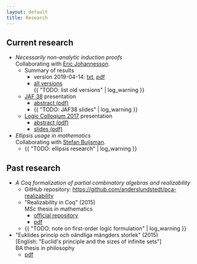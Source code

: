 ```yaml
---
layout: default
title: Research
---
```

## Current research
- *Necessarily non-analytic induction proofs*  
  Collaborating with [Eric Johannesson](https://sites.google.com/view/ericjohannesson).
  - Summary of results
    - version 2019-04-14:
      [txt](/research/non_analytic_induction/lundstedt_non_analytic_induction_summary_20190414.txt),
      [pdf](/research/non_analytic_induction/lundstedt_non_analytic_induction_summary_20190414.pdf)
    - [all versions](./research/non_analytic_induction)  
      {{ "TODO: list old versions" | log_warning }}
  - [JAF 38](https://jaf2019nyc.com) presentation
    - [abstract (pdf)](/research/non_analytic_induction/lundstedt_non_analytic_induction_JAF38_20190402.pdf)
    - {{ "TODO: JAF38 slides" | log_warning }}
  - [Logic Colloqium 2017](https://www.math-stockholm.se/konferenser-och-akti/logic-in-stockholm-2/logic-colloquium-201)
    presentation
    - [abstract (pdf)](/research/non_analytic_induction/lundstedt_non_analytic_induction_LC2017_abstract_2017.pdf)
    - [slides (pdf)](/research/non_analytic_induction/lundstedt_non_analytic_induction_LC2017_slides_2017.pdf)
- *Ellipsis usage in mathematics*  
  Collaborating with [Stefan Buijsman](https://www.philosophy.su.se/forskning/v%C3%A5ra-forskare/doktorander/stefan-buijsman-1.203331).
  - {{ "TODO: ellipsis research" | log_warning }}

## Past research
- *A Coq formalization of partial combinatory algebras and realizability*
  - GitHub repository: <https://github.com/anderslundstedt/pca-realizability>
  - "Realizability in Coq" (2015)  
    MSc thesis in mathematics
    - [official repository](https://urn.kb.se/resolve?urn=urn:nbn:se:kth:diva-174109)
    - [pdf](https://kth.diva-portal.org/smash/get/diva2:858615/FULLTEXT01.pdf)
  - {{ "TODO: note on first-order logic formulation" | log_warning }}
- "Euklides princip och oändliga mängders storlek" (2015)  
  [English: "Euclid's principle and the sizes of infinite sets"]  
  BA thesis in philosophy
  - [pdf](/research/lundstedt_ba_thesis_philosophy_2015.pdf)
